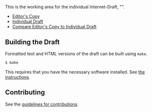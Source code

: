# 

This is the working area for the individual Internet-Draft, "".

* [Editor's Copy](https://bifurcation.github.io/tls-pake/#go.draft-barnes-tls-pake.html)
* [Individual Draft](https://tools.ietf.org/html/draft-barnes-tls-pake)
* [Compare Editor's Copy to Individual Draft](https://bifurcation.github.io/tls-pake/#go.draft-barnes-tls-pake.diff)

## Building the Draft

Formatted text and HTML versions of the draft can be built using `make`.

```sh
$ make
```

This requires that you have the necessary software installed.  See
[the instructions](https://github.com/martinthomson/i-d-template/blob/master/doc/SETUP.md).


## Contributing

See the
[guidelines for contributions](https://github.com/bifurcation/tls-pake/blob/master/CONTRIBUTING.md).
